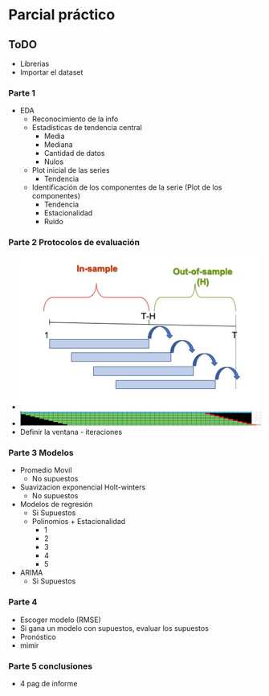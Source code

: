 # Parcial práctico
## ToDO
- Librerias
- Importar el dataset
### Parte 1
- EDA 
  - Reconocimiento de la info
  - Estadísticas de tendencia central
    - Media
    - Mediana
    - Cantidad de datos
    - Nulos
  - Plot inicial de las series
    - Tendencia
  - Identificación de los componentes de la serie (Plot de los componentes)
    - Tendencia
    - Estacionalidad
    - Ruido
### Parte 2 Protocolos de evaluación
- ![alt text](image.png)
- ![alt text](image-1.png)
- Definir la ventana - iteraciones
### Parte 3 Modelos
- Promedio Movil
  - No supuestos
- Suavizacion exponencial Holt-winters
  - No supuestos
- Modelos de regresión
  - Si Supuestos
  - Polinomios + Estacionalidad
    - 1
    - 2
    - 3
    - 4
    - 5
- ARIMA
  - Si Supuestos
### Parte 4
- Escoger modelo (RMSE)
- Si gana un modelo con supuestos, evaluar los supuestos
- Pronóstico
- mimir
### Parte 5 conclusiones
- 4 pag de informe



